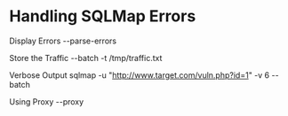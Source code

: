# Handling SQLMap Errors

Display Errors
--parse-errors

Store the Traffic
--batch -t /tmp/traffic.txt

Verbose Output
sqlmap -u "http://www.target.com/vuln.php?id=1" -v 6 --batch

Using Proxy
--proxy

